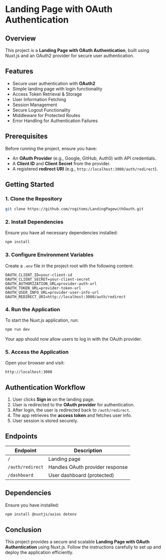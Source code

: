# Landing Page with OAuth Authentication

## Overview
This project is a **Landing Page with OAuth Authentication**, built using Nuxt.js and an OAuth2 provider for secure user authentication.

## Features
- Secure user authentication with **OAuth2**
- Simple landing page with login functionality
- Access Token Retrieval & Storage
- User Information Fetching
- Session Management
- Secure Logout Functionality
- Middleware for Protected Routes
- Error Handling for Authentication Failures

## Prerequisites
Before running the project, ensure you have:
- An **OAuth Provider** (e.g., Google, GitHub, Auth0) with API credentials.
- A **Client ID** and **Client Secret** from the provider.
- A registered **redirect URI** (e.g., `http://localhost:3000/auth/redirect`).

## Getting Started
### 1. Clone the Repository
```sh
git clone https://github.com/rogitoms/LandingPagewithOauth.git
```

### 2. Install Dependencies
Ensure you have all necessary dependencies installed:
```sh
npm install
```

### 3. Configure Environment Variables
Create a `.env` file in the project root with the following content:
```env
OAUTH_CLIENT_ID=your-client-id
OAUTH_CLIENT_SECRET=your-client-secret
OAUTH_AUTHORIZATION_URL=provider-auth-url
OAUTH_TOKEN_URL=provider-token-url
OAUTH_USER_INFO_URL=provider-user-info-url
OAUTH_REDIRECT_URI=http://localhost:3000/auth/redirect
```

### 4. Run the Application
To start the Nuxt.js application, run:
```sh
npm run dev
```
Your app should now allow users to log in with the OAuth provider.

### 5. Access the Application
Open your browser and visit:
```
http://localhost:3000
```

## Authentication Workflow
1. User clicks **Sign in** on the landing page.
2. User is redirected to the **OAuth provider** for authentication.
3. After login, the user is redirected back to `/auth/redirect`.
4. The app retrieves the **access token** and fetches user info.
5. User session is stored securely.

## Endpoints
| Endpoint | Description |
|----------|-------------|
| `/` | Landing page |
| `/auth/redirect` | Handles OAuth provider response |
| `/dashboard` | User dashboard (protected) |

## Dependencies
Ensure you have installed:
```sh
npm install @nuxtjs/axios dotenv
```

## Conclusion
This project provides a secure and scalable **Landing Page with OAuth Authentication** using Nuxt.js. Follow the instructions carefully to set up and deploy the application efficiently.


